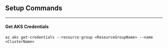 ## Setup Commands
---
#### Get AKS Credentials

```shell
az aks get-credentials --resource-group <ResourceGroupName> --name <ClusterName>
```